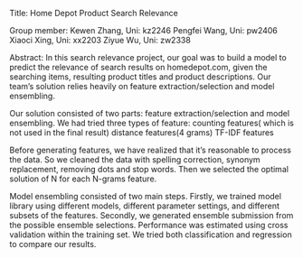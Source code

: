 Title: Home Depot Product Search Relevance

Group member:
Kewen Zhang, 	Uni: kz2246
Pengfei Wang, 	Uni: pw2406
Xiaoci Xing, 	Uni: xx2203
Ziyue Wu, 		Uni: zw2338

Abstract:
In this search relevance project, our goal was to build a model to predict the relevance of search results on homedepot.com, given the searching items, resulting product titles and product descriptions. Our team’s solution relies heavily on feature extraction/selection and model ensembling.

Our solution consisted of two parts: feature extraction/selection and model ensembling. We had tried three types of feature:
counting features( which is not used in the final result)
distance features(4 grams)
TF-IDF features

Before generating features, we have realized that it’s reasonable to process the data. So we cleaned the data with spelling correction, synonym replacement, removing dots and stop words. Then we selected the optimal solution of N for each N-grams feature. 

Model ensembling consisted of two main steps. Firstly, we trained model library using different models, different parameter settings, and different subsets of the features. Secondly, we generated ensemble submission from the possible ensemble selections. Performance was estimated using cross validation within the training set. We tried both classification and regression to compare our results.
